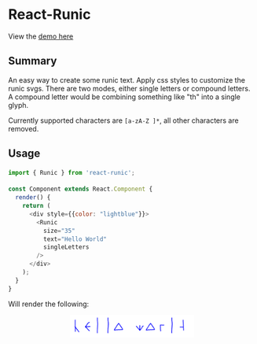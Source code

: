 # React-Runic
View the [demo here](https://ksaxberg.github.io/react-runic)

## Summary
An easy way to create some runic text. Apply css styles to customize the runic svgs. There are two modes, either single letters or compound letters. A compound letter would be combining something like "th" into a single glyph. 

Currently supported characters are `[a-zA-Z ]*`, all other characters are removed.

## Usage
```js
import { Runic } from 'react-runic';

const Component extends React.Component {
  render() {
    return (
      <div style={{color: "lightblue"}}>
        <Runic
          size="35"
          text="Hello World"
          singleLetters
        />
      </div>
    );
  }
}
```

Will render the following: 
<center>
    <img src="media/preview.png" width="50%" />
</center>